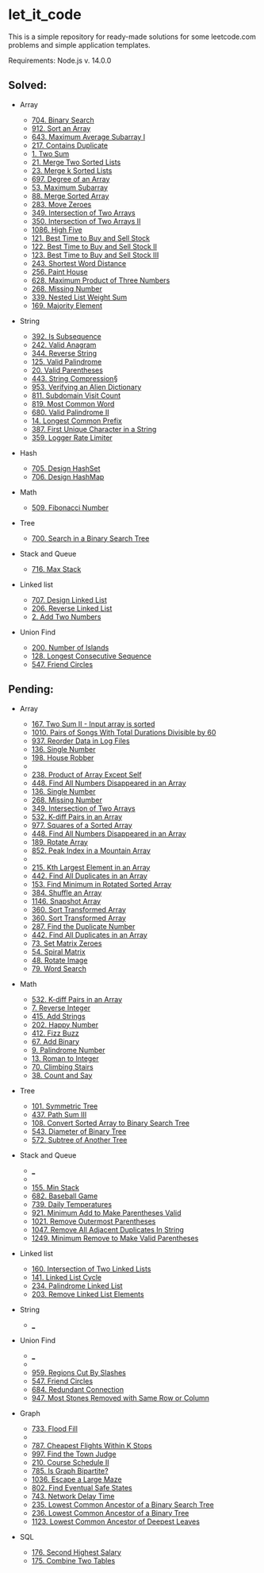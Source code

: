 # let_it_code

This is a simple repository for ready-made solutions for some leetcode.com problems and simple application templates.

Requirements: Node.js v. 14.0.0

## Solved:

* Array

  *   [704. Binary Search](https://leetcode.com/problems/binary-search/)
  *   [912. Sort an Array](https://leetcode.com/problems/sort-an-array/)
  *   [643. Maximum Average Subarray I](https://leetcode.com/problems/maximum-average-subarray-i/)  
  *   [217. Contains Duplicate](https://leetcode.com/problems/contains-duplicate/)  
  *   [1. Two Sum](https://leetcode.com/problems/two-sum/)  
  *   [21. Merge Two Sorted Lists](https://leetcode.com/problems/merge-two-sorted-lists/)  
  *   [23. Merge k Sorted Lists](https://leetcode.com/problems/merge-k-sorted-lists/)
  *   [697. Degree of an Array](https://leetcode.com/problems/degree-of-an-array/)
  *   [53. Maximum Subarray](https://leetcode.com/problems/maximum-subarray/)
  *   [88. Merge Sorted Array](https://leetcode.com/problems/merge-sorted-array/)
  *   [283. Move Zeroes](https://leetcode.com/problems/move-zeroes/)
  *   [349. Intersection of Two Arrays](https://leetcode.com/problems/intersection-of-two-arrays/)
  *   [350. Intersection of Two Arrays II](https://leetcode.com/problems/intersection-of-two-arrays-ii/)
  *   [1086. High Five](https://leetcode.com/problems/high-five/)
  *   [121. Best Time to Buy and Sell Stock](https://leetcode.com/problems/best-time-to-buy-and-sell-stock/)
  *   [122. Best Time to Buy and Sell Stock II](https://leetcode.com/problems/best-time-to-buy-and-sell-stock-ii/)
  *   [123. Best Time to Buy and Sell Stock III](https://leetcode.com/problems/best-time-to-buy-and-sell-stock-iii/)
  *   [243. Shortest Word Distance](https://leetcode.com/problems/shortest-word-distance/)
  *   [256. Paint House](https://leetcode.com/problems/paint-house/)
  *   [628. Maximum Product of Three Numbers](https://leetcode.com/problems/maximum-product-of-three-numbers/)
  *   [268. Missing Number](https://leetcode.com/problems/missing-number/)
  *   [339. Nested List Weight Sum](https://leetcode.com/problems/nested-list-weight-sum/)
  *   [169. Majority Element](https://leetcode.com/problems/majority-element/)

* String

  *   [392. Is Subsequence](https://leetcode.com/problems/is-subsequence/)
  *   [242. Valid Anagram](https://leetcode.com/problems/valid-anagram/)  
  *   [344. Reverse String](https://leetcode.com/problems/reverse-string/) 
  *   [125. Valid Palindrome](https://leetcode.com/problems/valid-palindrome/)  
  *   [20. Valid Parentheses](https://leetcode.com/problems/valid-parentheses/)  
  *   [443. String Compression§](https://leetcode.com/problems/string-compression/)
  *   [953. Verifying an Alien Dictionary](https://leetcode.com/problems/verifying-an-alien-dictionary/)
  *   [811. Subdomain Visit Count](https://leetcode.com/problems/subdomain-visit-count/)
  *   [819. Most Common Word](https://leetcode.com/problems/most-common-word/)
  *   [680. Valid Palindrome II](https://leetcode.com/problems/valid-palindrome-ii/)
  *   [14. Longest Common Prefix](https://leetcode.com/problems/longest-common-prefix/)
  *   [387. First Unique Character in a String](https://leetcode.com/problems/first-unique-character-in-a-string/)
  *   [359. Logger Rate Limiter](https://leetcode.com/problems/logger-rate-limiter/)

* Hash

  *   [705. Design HashSet](https://leetcode.com/problems/design-hashset/)
  *   [706. Design HashMap](https://leetcode.com/problems/design-hashmap/)

* Math

  *   [509. Fibonacci Number](https://leetcode.com/problems/design-hashset/)

* Tree

  *   [700. Search in a Binary Search Tree](https://leetcode.com/problems/search-in-a-binary-search-tree/)

* Stack and Queue

  *   [716. Max Stack](https://leetcode.com/problems/max-stack/)
  
* Linked list

  *   [707. Design Linked List](https://leetcode.com/problems/design-linked-list/)
  *   [206. Reverse Linked List](https://leetcode.com/problems/reverse-linked-list/)
  *   [2. Add Two Numbers](https://leetcode.com/problems/add-two-numbers/)
  
* Union Find

  *   [200. Number of Islands](https://leetcode.com/problems/number-of-islands/)
  *   [128. Longest Consecutive Sequence](https://leetcode.com/problems/longest-consecutive-sequence/)
  *   [547. Friend Circles](https://leetcode.com/problems/friend-circles/)


## Pending:

* Array
  *   [167. Two Sum II - Input array is sorted](https://leetcode.com/problems/two-sum-ii-input-array-is-sorted/)
  *   [1010. Pairs of Songs With Total Durations Divisible by 60](https://leetcode.com/problems/pairs-of-songs-with-total-durations-divisible-by-60/)
  *   [937. Reorder Data in Log Files](https://leetcode.com/problems/reorder-data-in-log-files/)
  *   [136. Single Number](https://leetcode.com/problems/single-number/)
  *   [198. House Robber](https://leetcode.com/problems/house-robber/)
  *
  *   [238. Product of Array Except Self](https://leetcode.com/problems/product-of-array-except-self/)
  *   [448. Find All Numbers Disappeared in an Array](https://leetcode.com/problems/find-all-numbers-disappeared-in-an-array/)
  *   [136. Single Number](https://leetcode.com/problems/single-number/)
  *   [268. Missing Number](https://leetcode.com/problems/missing-number/)
  *   [349. Intersection of Two Arrays](https://leetcode.com/problems/intersection-of-two-arrays/)
  *   [532. K-diff Pairs in an Array](https://leetcode.com/problems/k-diff-pairs-in-an-array/)
  *   [977. Squares of a Sorted Array](https://leetcode.com/problems/squares-of-a-sorted-array/)
  *   [448. Find All Numbers Disappeared in an Array](https://leetcode.com/problems/find-all-numbers-disappeared-in-an-array/)
  *   [189. Rotate Array](https://leetcode.com/problems/rotate-array/)
  *   [852. Peak Index in a Mountain Array](https://leetcode.com/problems/peak-index-in-a-mountain-array/)
  *
  *   [215. Kth Largest Element in an Array](https://leetcode.com/problems/kth-largest-element-in-an-array/)
  *   [442. Find All Duplicates in an Array](https://leetcode.com/problems/find-all-duplicates-in-an-array/)
  *   [153. Find Minimum in Rotated Sorted Array](https://leetcode.com/problems/find-minimum-in-rotated-sorted-array/)
  *   [384. Shuffle an Array](https://leetcode.com/problems/shuffle-an-array/)
  *   [1146. Snapshot Array](https://leetcode.com/problems/snapshot-array/)
  *   [360. Sort Transformed Array](https://leetcode.com/problems/sort-transformed-array/)
  *   [360. Sort Transformed Array](https://leetcode.com/problems/sort-transformed-array/)
  *   [287. Find the Duplicate Number](https://leetcode.com/problems/find-the-duplicate-number/)
  *   [442. Find All Duplicates in an Array](https://leetcode.com/problems/find-all-duplicates-in-an-array/)
  *   [73. Set Matrix Zeroes](https://leetcode.com/problems/set-matrix-zeroes/)
  *   [54. Spiral Matrix](https://leetcode.com/problems/spiral-matrix/)
  *   [48. Rotate Image](https://leetcode.com/problems/rotate-image/)
  *   [79. Word Search](https://leetcode.com/problems/word-search/)
  
* Math

  *   [532. K-diff Pairs in an Array](https://leetcode.com/problems/k-diff-pairs-in-an-array/)
  *   [7. Reverse Integer](https://leetcode.com/problems/reverse-integer/)
  *   [415. Add Strings](https://leetcode.com/problems/add-strings/)
  *   [202. Happy Number](https://leetcode.com/problems/happy-number/)
  *   [412. Fizz Buzz](https://leetcode.com/problems/fizz-buzz/)
  *   [67. Add Binary](https://leetcode.com/problems/add-binary/)
  *   [9. Palindrome Number](https://leetcode.com/problems/palindrome-number/)
  *   [13. Roman to Integer](https://leetcode.com/problems/roman-to-integer/)
  *   [70. Climbing Stairs](https://leetcode.com/problems/climbing-stairs/)
  *   [38. Count and Say](https://leetcode.com/problems/count-and-say/)
  
* Tree

  *   [101. Symmetric Tree](https://leetcode.com/problems/symmetric-tree/)
  *   [437. Path Sum III](https://leetcode.com/problems/path-sum-iii/)
  *   [108. Convert Sorted Array to Binary Search Tree](https://leetcode.com/problems/convert-sorted-array-to-binary-search-tree/)
  *   [543. Diameter of Binary Tree](https://leetcode.com/problems/diameter-of-binary-tree/)
  *   [572. Subtree of Another Tree](https://leetcode.com/problems/subtree-of-another-tree/)
  
* Stack and Queue

  *   [_](_)
  *
  *   [155. Min Stack](https://leetcode.com/problems/min-stack/)
  *   [682. Baseball Game](https://leetcode.com/problems/baseball-game/)
  *   [739. Daily Temperatures](https://leetcode.com/problems/daily-temperatures/)
  *   [921. Minimum Add to Make Parentheses Valid](https://leetcode.com/problems/minimum-add-to-make-parentheses-valid/)
  *   [1021. Remove Outermost Parentheses](https://leetcode.com/problems/remove-outermost-parentheses/)
  *   [1047. Remove All Adjacent Duplicates In String](https://leetcode.com/problems/remove-all-adjacent-duplicates-in-string/)
  *   [1249. Minimum Remove to Make Valid Parentheses](https://leetcode.com/problems/minimum-remove-to-make-valid-parentheses/)

* Linked list

  *   [160. Intersection of Two Linked Lists](https://leetcode.com/problems/intersection-of-two-linked-lists/)
  *   [141. Linked List Cycle](https://leetcode.com/problems/linked-list-cycle/)
  *   [234. Palindrome Linked List](https://leetcode.com/problems/palindrome-linked-list/)
  *   [203. Remove Linked List Elements](https://leetcode.com/problems/remove-linked-list-elements/)

* String

  *   [_](_)
  
* Union Find

  *   [_](_)
  *
  *   [959. Regions Cut By Slashes](https://leetcode.com/problems/regions-cut-by-slashes/)
  *   [547. Friend Circles](https://leetcode.com/problems/friend-circles/)
  *   [684. Redundant Connection](https://leetcode.com/problems/redundant-connection/)
  *   [947. Most Stones Removed with Same Row or Column](https://leetcode.com/problems/most-stones-removed-with-same-row-or-column/)
  
* Graph

  *   [733. Flood Fill](https://leetcode.com/problems/flood-fill/)
  *
  *    [787. Cheapest Flights Within K Stops](https://leetcode.com/problems/cheapest-flights-within-k-stops/)
  *   [997. Find the Town Judge](https://leetcode.com/problems/find-the-town-judge/)
  *   [210. Course Schedule II](https://leetcode.com/problems/course-schedule-ii/)
  *   [785. Is Graph Bipartite?](https://leetcode.com/problems/is-graph-bipartite/)
  *   [1036. Escape a Large Maze](https://leetcode.com/problems/escape-a-large-maze/)
  *   [802. Find Eventual Safe States](https://leetcode.com/problems/find-eventual-safe-states/)
  *   [743. Network Delay Time](https://leetcode.com/problems/network-delay-time/)
  *   [235. Lowest Common Ancestor of a Binary Search Tree](https://leetcode.com/problems/lowest-common-ancestor-of-a-binary-search-tree/)
  *   [236. Lowest Common Ancestor of a Binary Tree](https://leetcode.com/problems/lowest-common-ancestor-of-a-binary-tree/)
  *   [1123. Lowest Common Ancestor of Deepest Leaves](https://leetcode.com/problems/lowest-common-ancestor-of-deepest-leaves/)
  
* SQL

  *   [176. Second Highest Salary](https://leetcode.com/problems/second-highest-salary/)
  *   [175. Combine Two Tables](https://leetcode.com/problems/combine-two-tables/)
